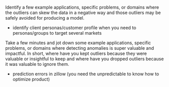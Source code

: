 

Identify a few example applications, specific problems, or domains where the outliers can skew the data in a negative way and those outliers may be safely avoided for producing a model.

- identify client personas/customer profile when you need to personas/groups to target several markets

Take a few minutes and jot down some example applications, specific problems, or domains where detecting anomalies is super valuable and impactful. In short, where have you kept outliers because they were valuable or insightful to keep and where have you dropped outliers because it was valuable to ignore them.

- prediction errors in zillow (you need the unpredictable to know how to optimize product)
